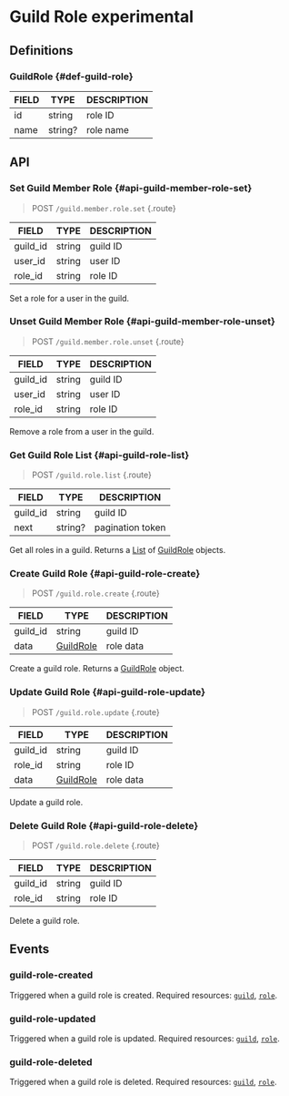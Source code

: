 # Guild Role <badge type="warning">experimental</badge>

## Definitions

### GuildRole {#def-guild-role}

| FIELD | TYPE | DESCRIPTION |
| --- | --- | --- |
| id | string | role ID |
| name | string? | role name |

## API

### Set Guild Member Role {#api-guild-member-role-set}

> <badge>POST</badge> `/guild.member.role.set` {.route}

| FIELD | TYPE | DESCRIPTION |
| --- | --- | --- |
| guild_id | string | guild ID |
| user_id | string | user ID |
| role_id | string | role ID |

Set a role for a user in the guild.

### Unset Guild Member Role {#api-guild-member-role-unset}

> <badge>POST</badge> `/guild.member.role.unset` {.route}

| FIELD | TYPE | DESCRIPTION |
| --- | --- | --- |
| guild_id | string | guild ID |
| user_id | string | user ID |
| role_id | string | role ID |

Remove a role from a user in the guild.

### Get Guild Role List {#api-guild-role-list}

> <badge>POST</badge> `/guild.role.list` {.route}

| FIELD | TYPE | DESCRIPTION |
| --- | --- | --- |
| guild_id | string | guild ID |
| next | string? | pagination token |

Get all roles in a guild. Returns a [List](../protocol/api.md#list) of [GuildRole](#def-guild-role) objects.

### Create Guild Role {#api-guild-role-create}

> <badge>POST</badge> `/guild.role.create` {.route}

| FIELD | TYPE | DESCRIPTION |
| --- | --- | --- |
| guild_id | string | guild ID |
| data | [GuildRole](#def-guild-role) | role data |

Create a guild role. Returns a [GuildRole](#def-guild-role) object.

### Update Guild Role {#api-guild-role-update}

> <badge>POST</badge> `/guild.role.update` {.route}

| FIELD | TYPE | DESCRIPTION |
| --- | --- | --- |
| guild_id | string | guild ID |
| role_id | string | role ID |
| data | [GuildRole](#def-guild-role) | role data |

Update a guild role.

### Delete Guild Role {#api-guild-role-delete}

> <badge>POST</badge> `/guild.role.delete` {.route}

| FIELD | TYPE | DESCRIPTION |
| --- | --- | --- |
| guild_id | string | guild ID |
| role_id | string | role ID |

Delete a guild role.

## Events

### guild-role-created

Triggered when a guild role is created. Required resources: [`guild`](./guild.md#def-guild), [`role`](#def-guild-role).

### guild-role-updated

Triggered when a guild role is updated. Required resources: [`guild`](./guild.md#def-guild), [`role`](#def-guild-role).

### guild-role-deleted

Triggered when a guild role is deleted. Required resources: [`guild`](./guild.md#def-guild), [`role`](#def-guild-role).
